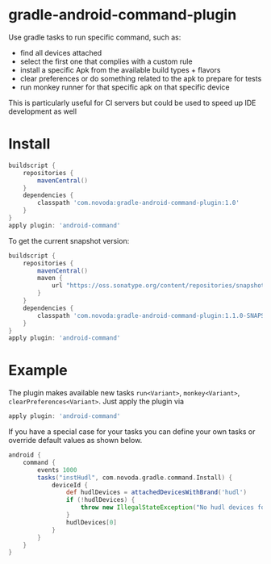 gradle-android-command-plugin
=============================

Use gradle tasks to run specific command, such as:

- find all devices attached
- select the first one that complies with a custom rule
- install a specific Apk from the available build types + flavors
- clear preferences or do something related to the apk to prepare for tests
- run monkey runner for that specific apk on that specific device


This is particularly useful for CI servers but could be used to speed up IDE development as well

Install
=============================

```groovy
buildscript {
    repositories {
        mavenCentral()
    }
    dependencies {
        classpath 'com.novoda:gradle-android-command-plugin:1.0'
    }
}
apply plugin: 'android-command'
```

To get the current snapshot version:

```groovy
buildscript {
    repositories {
        mavenCentral()
        maven {
            url "https://oss.sonatype.org/content/repositories/snapshots/"
        }
    }
    dependencies {
        classpath 'com.novoda:gradle-android-command-plugin:1.1.0-SNAPSHOT'
    }
}
apply plugin: 'android-command'
```



Example
=============================

The plugin makes available new tasks `run<Variant>`, `monkey<Variant>`, `clearPreferences<Variant>`.
Just apply the plugin via

```groovy
apply plugin: 'android-command'
```

If you have a special case for your tasks you can define your own tasks or override
default values as shown below.

```groovy
android {
    command {
        events 1000
        tasks("instHudl", com.novoda.gradle.command.Install) {
            deviceId {
                def hudlDevices = attachedDevicesWithBrand('hudl')
                if (!hudlDevices) {
                    throw new IllegalStateException("No hudl devices found")
                }
                hudlDevices[0]
            }
        }
    }
}
```
